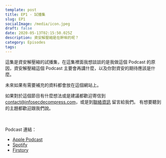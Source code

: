 ```yaml
---
template: post
title: EP1 - 試播集
slug: EP1
socialImage: /media/icon.jpeg
draft: false
date: 2020-05-13T02:15:50.025Z
description: 資安解壓縮是在幹嘛的呢？
category: Episodes
tags:
---
```


這集是資安解壓縮的試播集，在這集裡面我想談談的是我做這個 Podcast 的原因，資安解壓縮這個 Podcast 主要會再講什麼，以及你對資安的期待應該是什麼。

未來如果有需要補充的資料都會放在這個網站上。

如果對於這個節目有什麼想法或是建議都歡迎寄信到 [contact@infosecdecompress.com](mailto:contact@infosecdecompress.com)，或是到[聯絡資訊](/pages/contacts) 留言給我們。 有想要聽到的主題都歡迎跟我們說。

<br><br> Podcast 連結：

- [Apple Podcast](https://podcasts.apple.com/us/podcast/ep1-%E8%A9%A6%E6%92%AD%E9%9B%86/id1513276667?i=1000474524983)
- [Spotify](https://open.spotify.com/episode/2aZzaClfXzNQTPW4iVNXNl)
- [Firstory](https://open.firstory.me/story/cka5pne4l8bc50873cbfk4zuh)
